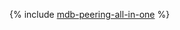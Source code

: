 {% include [mdb-peering-all-in-one](../../_tutorials/infrastructure/mdb-dns-peering-all-in-one.md) %}
